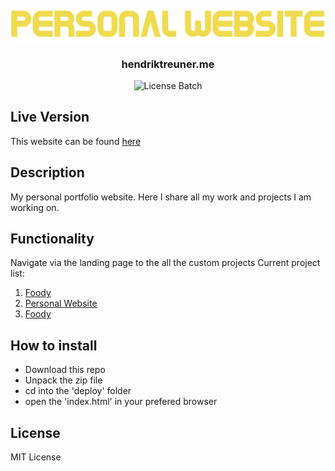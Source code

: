 <div align="center">
  <br />
    <img src="./banner.png" width="546" alt="Banner" />
    <h3>hendriktreuner.me</h3>
  <p>
   <img src="https://img.shields.io/github/license/Coopexx/food-order-app" alt="License Batch" />
  </p>
</div>

## Live Version

This website can be found [here](https://hendriktreuner.me/)

## Description

My personal portfolio website.
Here I share all my work and projects I am working on.

## Functionality

Navigate via the landing page to the all the custom projects
Current project list:

1. [Foody](https://hendriktreuner.me/foody)
2. [Personal Website](https://hendriktreuner.me/)
3. [Foody](https://hendriktreuner.me/weather-app)

## How to install

-   Download this repo
-   Unpack the zip file
-   cd into the 'deploy' folder
-   open the 'index.html' in your prefered browser

## License

MIT License
